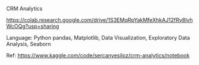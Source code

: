 CRM Analytics

https://colab.research.google.com/drive/1S3EMqRpYakMfeXhkAJ12fRv8lvhWcOQg?usp=sharing

Language: Python
pandas, Matplotlib, Data Visualization, Exploratory Data Analysis, Seaborn

Ref: https://www.kaggle.com/code/sercanyesiloz/crm-analytics/notebook
